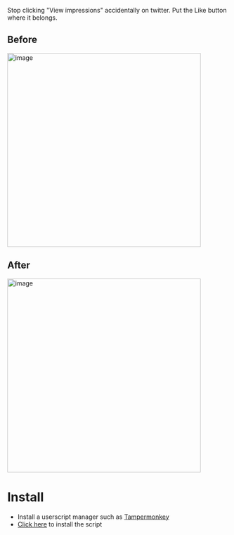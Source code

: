 Stop clicking "View impressions" accidentally on twitter. Put the Like button where it belongs.
## Before
<img width="440" alt="image" src="https://user-images.githubusercontent.com/23417273/213728686-875c2173-6902-48cb-982f-e88b990aa95d.png">

## After
<img width="440" alt="image" src="https://user-images.githubusercontent.com/23417273/213728496-0e9cb202-e02b-421a-8594-e2daca7521fa.png">

# Install
- Install a userscript manager such as [Tampermonkey](https://www.tampermonkey.net/)
- [Click here](https://raw.githubusercontent.com/arshxyz/twitterswitchback/main/twtscript.user.js) to install the script
